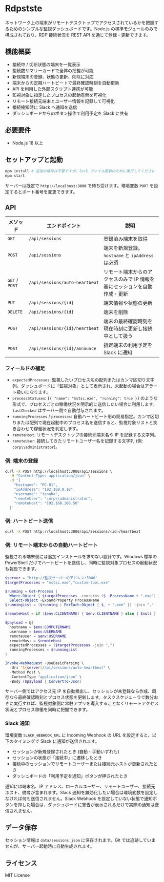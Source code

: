 # Rdpstste

ネットワーク上の端末がリモートデスクトップでアクセスされているかを把握するためのシンプルな監視ダッシュボードです。Node.js の標準モジュールのみで構成されており、RDP 接続状況を REST API を通じて登録・更新できます。

## 機能概要

- 接続中 / 切断状態の端末を一覧表示
- 接続数サマリーカードで全体の把握が可能
- 新規端末の登録、状態の更新、削除に対応
- 端末からの定期ハートビートで最終確認時刻を自動更新
- API を利用した外部スクリプト連携が可能
- 監視対象に指定したプロセスの起動有無を可視化
- リモート接続元端末とユーザー情報を記録して可視化
- 接続検知時に Slack へ通知を送信
- ダッシュボードからのボタン操作で利用予定を Slack に共有

## 必要要件

- Node.js 18 以上

## セットアップと起動

```bash
npm install # 追加の依存は不要ですが、lock ファイル更新のために実行してください
npm start
```

サーバーは既定で `http://localhost:3000` で待ち受けます。環境変数 `PORT` を設定するとポート番号を変更できます。

## API

| メソッド | エンドポイント | 説明 |
| --- | --- | --- |
| `GET` | `/api/sessions` | 登録済み端末を取得 |
| `POST` | `/api/sessions` | 端末を新規登録。`hostname` と `ipAddress` は必須 |
| `GET` / `POST` | `/api/sessions/auto-heartbeat` | リモート端末からのアクセスのみで IP 情報を基にセッションを自動作成・更新 |
| `PUT` | `/api/sessions/{id}` | 端末情報や状態の更新 |
| `DELETE` | `/api/sessions/{id}` | 端末を削除 |
| `POST` | `/api/sessions/{id}/heartbeat` | 端末の最終確認時刻を現在時刻に更新し接続中として扱う |
| `POST` | `/api/sessions/{id}/announce` | 指定端末の利用予定を Slack に通知 |

### フィールドの補足

- `expectedProcesses`: 監視したいプロセス名の配列またはカンマ区切り文字列。ダッシュボードに「監視対象」として表示され、未起動の場合はアラート扱いになります。
- `processStatuses`: `[{ "name": "mstsc.exe", "running": true }]` のような形式で、プロセスごとの稼働状況を明示的に送信したい場合に利用します。`lastChecked` はサーバー側で自動付与されます。
- `runningProcesses` / `processes`: 自動ハートビート用の簡易指定。カンマ区切りまたは配列で現在起動中のプロセス名を送信すると、監視対象リストと突き合わせて稼働状況を判定します。
- `remoteHost`: リモートデスクトップの接続元端末名や IP を記録する文字列。
- `remoteUser`: 接続してきたリモートユーザー名を記録する文字列 (例: `corp\\administrator`)。

### 例: 端末の登録

```bash
curl -X POST http://localhost:3000/api/sessions \
  -H "Content-Type: application/json" \
  -d '{
    "hostname": "PC-01",
    "ipAddress": "192.168.0.10",
    "username": "tanaka",
    "remoteUser": "corp\\administrator",
    "remoteHost": "192.168.100.50"
  }'
```

### 例: ハートビート送信

```bash
curl -X POST http://localhost:3000/api/sessions/<id>/heartbeat
```

### 例: リモート端末からの自動ハートビート

監視される端末側には追加インストールを求めない設計です。Windows 標準の PowerShell だけでハートビートを送信し、同時に監視対象プロセスの起動状況も報告できます。

```powershell
$server = "http://監視サーバーのアドレス:3000"
$targetProcesses = "mstsc.exe","custom-tool.exe"

$running = Get-Process |
  Where-Object { $targetProcesses -contains ($_.ProcessName + ".exe") } |
  Select-Object -ExpandProperty ProcessName
$runningList = ($running | ForEach-Object { $_ + ".exe" }) -join ","

$remoteHost = if ($env:CLIENTNAME) { $env:CLIENTNAME } else { $null }

$payload = @{
  hostname = $env:COMPUTERNAME
  username = $env:USERNAME
  remoteUser = $env:USERNAME
  remoteHost = $remoteHost
  expectedProcesses = ($targetProcesses -join ",")
  runningProcesses = $runningList
}

Invoke-WebRequest -UseBasicParsing \
  -Uri "${server}/api/sessions/auto-heartbeat" \
  -Method Post \
  -ContentType "application/json" \
  -Body ($payload | ConvertTo-Json)
```

サーバー側ではアクセス元 IP を自動検出し、セッションが未登録なら作成、既存なら最終確認時刻とプロセス状態を更新します。タスクスケジューラで数分おきに実行すれば、監視対象側に常駐アプリを導入することなくリモートアクセス状況とプロセス稼働を同時に把握できます。

### Slack 通知

環境変数 `SLACK_WEBHOOK_URL` に Incoming Webhook の URL を設定すると、以下のタイミングで Slack に通知が送信されます。

- セッションが新規登録されたとき (自動・手動いずれも)
- セッションの状態が「接続中」に遷移したとき
- 接続中のセッションでリモートユーザーまたは接続元ホストが更新されたとき
- ダッシュボードの「利用予定を通知」ボタンが押されたとき

通知には端末名、IP アドレス、ローカルユーザー、リモートユーザー、接続元ホスト、備考が含まれます。Slack 通知を無効化したい場合は環境変数を設定しなければ何も送信されません。Slack Webhook を設定していない状態で通知ボタンを押した場合は、ダッシュボードに警告が表示されるだけで実際の通知は送信されません。

## データ保存

セッション情報は `data/sessions.json` に保存されます。Git では追跡していませんが、サーバー起動時に自動生成されます。

## ライセンス

MIT License
